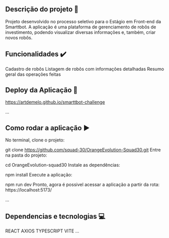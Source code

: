 ## Descrição do projeto 📃
Projeto desenvolvido no processo seletivo para o Estágio em Front-end da Smarttbot. A aplicação é uma plataforma de gerenciamento de robôs de investimento,
podendo visualizar diversas informações e, também, criar novos robôs.

## Funcionalidades ✔️
 Cadastro de robôs
 Listagem de robôs com informações detalhadas
 Resumo geral das operações feitas


## Deploy da Aplicação 💨
https://artdemelo.github.io/smarttbot-challenge

...

## Como rodar a aplicação ▶️
No terminal, clone o projeto:

git clone https://github.com/squad-30/OrangeEvolution-Squad30.git
Entre na pasta do projeto:

cd OrangeEvolution-squad30
Instale as dependências:

npm install
Execute a aplicação:

npm run dev
Pronto, agora é possivel acessar a aplicação a partir da rota: https://localhost:5173/

...


## Dependencias e tecnologias 💻
REACT
AXIOS
TYPESCRIPT
VITE
...